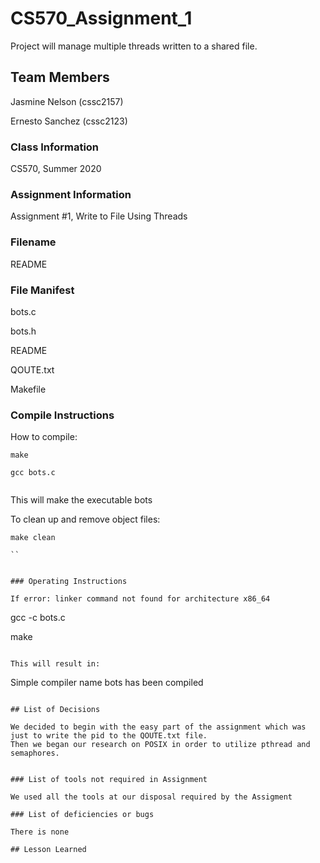 # CS570_Assignment_1

Project will manage multiple threads written to a shared file.

## Team Members

Jasmine Nelson (cssc2157)

Ernesto Sanchez (cssc2123)

### Class Information

CS570, Summer 2020

### Assignment Information

Assignment #1, Write to File Using Threads

### Filename

README

### File Manifest

bots.c

bots.h

README

QOUTE.txt

Makefile

### Compile Instructions

How to compile:

```
make

gcc bots.c


```

This will make the executable bots

To clean up and remove object files:

```
make clean

``


### Operating Instructions

If error: linker command not found for architecture x86_64

```
gcc -c bots.c

make
```

This will result in:

```
Simple compiler name bots has been compiled
```

## List of Decisions

We decided to begin with the easy part of the assignment which was just to write the pid to the QOUTE.txt file.
Then we began our research on POSIX in order to utilize pthread and semaphores.


### List of tools not required in Assignment

We used all the tools at our disposal required by the Assigment

### List of deficiencies or bugs

There is none

## Lesson Learned



